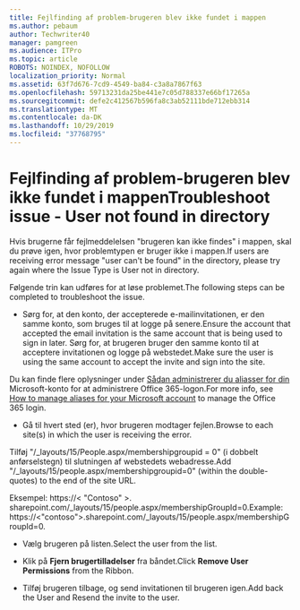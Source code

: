 ```yaml
---
title: Fejlfinding af problem-brugeren blev ikke fundet i mappen
ms.author: pebaum
author: Techwriter40
manager: pamgreen
ms.audience: ITPro
ms.topic: article
ROBOTS: NOINDEX, NOFOLLOW
localization_priority: Normal
ms.assetid: 63f7d676-7cd9-4549-ba84-c3a8a7867f63
ms.openlocfilehash: 59713231da25be441e7c05d788337e66bf17265a
ms.sourcegitcommit: defe2c412567b596fa8c3ab52111bde712ebb314
ms.translationtype: MT
ms.contentlocale: da-DK
ms.lasthandoff: 10/29/2019
ms.locfileid: "37768795"
---
```

# <a name="troubleshoot-issue---user-not-found-in-directory"></a><span data-ttu-id="cb3da-102">Fejlfinding af problem-brugeren blev ikke fundet i mappen</span><span class="sxs-lookup"><span data-stu-id="cb3da-102">Troubleshoot issue - User not found in directory</span></span>

<span data-ttu-id="cb3da-103">Hvis brugerne får fejlmeddelelsen "brugeren kan ikke findes" i mappen, skal du prøve igen, hvor problemtypen er bruger ikke i mappen.</span><span class="sxs-lookup"><span data-stu-id="cb3da-103">If users are receiving error message "user can't be found" in the directory, please try again where the Issue Type is User not in directory.</span></span>

<span data-ttu-id="cb3da-104">Følgende trin kan udføres for at løse problemet.</span><span class="sxs-lookup"><span data-stu-id="cb3da-104">The following steps can be completed to troubleshoot the issue.</span></span>

- <span data-ttu-id="cb3da-105">Sørg for, at den konto, der accepterede e-mailinvitationen, er den samme konto, som bruges til at logge på senere.</span><span class="sxs-lookup"><span data-stu-id="cb3da-105">Ensure the account that accepted the email invitation is the same account that is being used to sign in later.</span></span> <span data-ttu-id="cb3da-106">Sørg for, at brugeren bruger den samme konto til at acceptere invitationen og logge på webstedet.</span><span class="sxs-lookup"><span data-stu-id="cb3da-106">Make sure the user is using the same account to accept the invite and sign into the site.</span></span> 

<span data-ttu-id="cb3da-107">Du kan finde flere oplysninger under [Sådan administrerer du aliasser for din</a> Microsoft-konto for at administrere Office 365-logon](https://support.microsoft.com/help/12407/microsoft-account-how-to-manage-aliases).</span><span class="sxs-lookup"><span data-stu-id="cb3da-107">For more info, see [How to manage aliases for your Microsoft account</a> to manage the Office 365 login](https://support.microsoft.com/help/12407/microsoft-account-how-to-manage-aliases).</span></span> 

- <span data-ttu-id="cb3da-108">Gå til hvert sted (er), hvor brugeren modtager fejlen.</span><span class="sxs-lookup"><span data-stu-id="cb3da-108">Browse to each site(s) in which the user is receiving the error.</span></span> 

<span data-ttu-id="cb3da-109">Tilføj "/_layouts/15/People.aspx/membershipgroupid = 0" (i dobbelt anførselstegn) til slutningen af webstedets webadresse.</span><span class="sxs-lookup"><span data-stu-id="cb3da-109">Add "/_layouts/15/people.aspx/membershipgroupid=0" (within the double-quotes) to the end of the site URL.</span></span> 

<span data-ttu-id="cb3da-110">Eksempel: https://< "Contoso" >. sharepoint.com/_layouts/15/people.aspx/membershipGroupId=0.</span><span class="sxs-lookup"><span data-stu-id="cb3da-110">Example: https://<"contoso">.sharepoint.com/_layouts/15/people.aspx/membershipGroupId=0.</span></span>

- <span data-ttu-id="cb3da-111">Vælg brugeren på listen.</span><span class="sxs-lookup"><span data-stu-id="cb3da-111">Select the user from the list.</span></span>

- <span data-ttu-id="cb3da-112">Klik på **Fjern brugertilladelser** fra båndet.</span><span class="sxs-lookup"><span data-stu-id="cb3da-112">Click **Remove User Permissions** from the Ribbon.</span></span> 
-  <span data-ttu-id="cb3da-113">Tilføj brugeren tilbage, og send invitationen til brugeren igen.</span><span class="sxs-lookup"><span data-stu-id="cb3da-113">Add back the User and Resend the invite to the user.</span></span>

